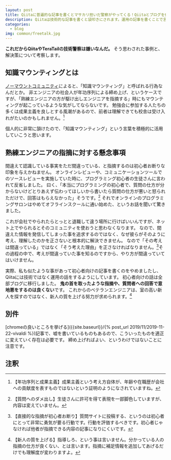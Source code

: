 ```yaml
---
layout: post
title: Qiitaに普遍的な記事を書くとマサカリ担いだ警察がやってくる！Qiitaとブログを使い分けて精神的に穏やかなインターネットライフを送ろう！
description: Qiitaは技術的な記事を書くと袋叩きにされます。運用の記事を書くことで言葉が足りなかった、ケースバイケースで自身の精神の安定を守る方法を実例ベースで解説します。
categories:
  - blog
img: common/freetalk.jpg
---
```


**これだからQiitaやTeraTailの技術警察は嫌いなんだ。**
そう思わされた事例と、解決策について考察します。

## 知識マウンティングとは
[ノーマウントコミュニティ](https://no-mount.connpass.com/)によると、「知識マウンティング」と呼ばれる行為なんだとか。
非エンジニアの社会人が年功序列による締め上げ、というケースですが、「熟練エンジニアの方が駆け出しエンジニアを指摘する」時にもマウンティングが起こっているような気がしてならないです。
勉強会に参加する人たちの多くは成果主義を良しとする風潮があるので、前者は理解できても校舎は受け入れがたいのかもしれません。[^1]

個人的に非常に頷けたので、「知識マウンティング」という言葉を積極的に活用していこうと思います。

## 熟練エンジニアの指摘に対する懸念事項
間違えて認識している事実をただ間違っている、と指摘するのは初心者お断りな印象を与えかねません。
オンラインレビューや、コミュニケーションツールでのソースレビューを実施していた時に、プログラミング初心者の生徒さんに言われて反省しました。
曰く、「本当にプログラミングの初心者で、質問の仕方が分からないけどとりあえず伝わってほしいから書いたら質問の仕方が悪いと怒られただけで、回答はもらえなかった」そうです。[^2]
それでオンラインのプログラミングサロンはやめてオフラインスクールに通い始めた、というお話を聞いて驚きました。

これが会社でやられたらとっとと退職して違う場所に行けばいいんですが、ネット上でやられるとそのコミュニティを使おうと思わなくなります。
なので、間違えた情報を発信してしまった事を追求するのではなく、なぜ彼らがそのように考え、理解したのかを正さないと根本的に解決できません。
なので「その考えは間違っている」ではなく「そう考えた理由」を正さなければなりません。[^3]その過程の中で、考えが間違っていた事を知るのですから、やり方が間違っていてはいけません。

実際、私も似たような事があって初心者向けの記事を書くのをやめましたし、Qiitaには技術ではなく運用の話をするようにしています。
初心者向けの話は全部ブログに移行しました。
**鬼の首を取ったような指摘や、質問者への回答で意地悪をするのは良くない**です。
これからのベテランエンジニアは、室の高い新人を探すのではなく、新人の質を上げる努力が求められます。[^4]

## 別件
[chromeの良いところを挙げる]({{site.baseurl}}/{% post_url 2019/11/2019-11-22-vivaldi %})記事で、嘘を書いているものもあるので、こういったものを適正に変えていく存在は必要です。
締め上げればよい、というわけではないことに注意です。

## 注釈
[^1]: 【年功序列と成果主義】成果主義という考え方自体が、年齢や在職歴が会社への貢献度を表すものではないという証明のようになされていますね。
[^2]: 【質問へのダメ出し】生徒さんに許可を得て表現を一部脚色していますが、内容は変えていません。
[^3]: 【直接的な指摘が初心者お断り】質問サイトに投稿する、というのは初心者にとって非常に勇気が要る行動です。行動を評価するべきです。初心者じゃなければ他者が指摘できる内容の記事になりにくいです。
[^4]: 【新人の質を上げる】指導しろ、という事は言いません。分かっている人の指摘の仕方が良くない、とは言います。指摘に補足情報を追加してあげるだけでも理解度が変わりますよ。
